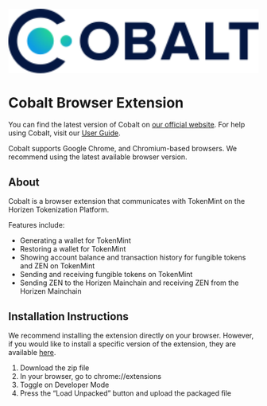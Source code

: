 <p align="center"><img src="./Cobalt_dark_logo.svg" width="600"></p>

# Cobalt Browser Extension

You can find the latest version of Cobalt on [our official website](https://tokenmint.global). For help using Cobalt, visit our [User Guide](https://docs.tokenmint.global).

Cobalt supports Google Chrome, and Chromium-based browsers. We recommend using the latest available browser version.

## About

Cobalt is a browser extension that communicates with TokenMint on the Horizen Tokenization Platform. 

Features include:
- Generating a wallet for TokenMint
- Restoring a wallet for TokenMint
- Showing account balance and transaction history for fungible tokens and ZEN on TokenMint
- Sending and receiving fungible tokens on TokenMint
- Sending ZEN to the Horizen Mainchain and receiving ZEN from the Horizen Mainchain


## Installation Instructions
We recommend installing the extension directly on your browser. However, if you would like to install a specific version of the extension, they are available [here](https://github.com/HorizenOfficial/cobalt-wallet/releases).

1.  Download the zip file
2.  In your browser, go to chrome://extensions
3.  Toggle on Developer Mode
4.  Press the “Load Unpacked” button and upload the packaged file

